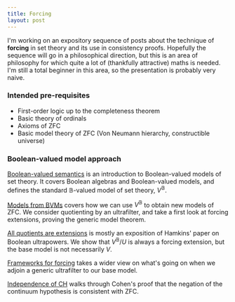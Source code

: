 ```yaml
---
title: Forcing
layout: post
---
```


<script type="text/x-mathjax-config"> MathJax.Hub.Config({ tex2jax: { inlineMath: [['$','$'], ['\\(','\\)']], processEscapes: true } }); </script> <script src="https://cdnjs.cloudflare.com/ajax/libs/mathjax/2.7.0/MathJax.js?config=TeX-AMS-MML_HTMLorMML" type="text/javascript"></script>

I'm working on an expository sequence of posts about the technique of **forcing** in set theory and its use in consistency proofs. Hopefully the sequence will go in a philosophical direction, but this is an area of philosophy for which quite a lot of (thankfully attractive) maths is needed. I'm still a total beginner in this area, so the presentation is probably very naive.

### Intended pre-requisites

- First-order logic up to the completeness theorem
- Basic theory of ordinals
- Axioms of ZFC
- Basic model theory of ZFC (Von Neumann hierarchy, constructible universe)

### Boolean-valued model approach

[Boolean-valued semantics](https://hilbert-spaess.github.io/2020/05/16/Boolean-valued-semantics.html) is an introduction to Boolean-valued models of set theory. It covers Boolean algebras and Boolean-valued models, and defines the standard $\mathbb{B}$-valued model of set theory, $V^{\mathbb{B}}$.

[Models from BVMs](https://hilbert-spaess.github.io/2020/05/23/building-actual-models.html) covers how we can use $V^{\mathbb{B}}$ to obtain new models of ZFC. We consider quotienting by an ultrafilter, and take a first look at forcing extensions, proving the generic model theorem.

[All quotients are extensions](https://hilbert-spaess.github.io/2020/05/24/All-quotients-are-extensions.html) is mostly an exposition of Hamkins' paper on Boolean ultrapowers. We show that $V^{\mathbb{B}}/U$ is always a forcing extension, but the base model is not necessarily $V$. 

[Frameworks for forcing](https://hilbert-spaess.github.io/2020/05/24/forcing-frameworks.html) takes a wider view on what's going on when we adjoin a generic ultrafilter to our base model.

[Independence of CH](https://hilbert-spaess.github.io/2020/05/27/Independence-CH.html) walks through Cohen's proof that the negation of the continuum hypothesis is consistent with ZFC. 